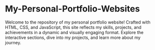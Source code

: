 # My-Personal-Portfolio-Websites
Welcome to the repository of my personal portfolio website! Crafted with HTML, CSS, and JavaScript, this site reflects my skills, projects, and achievements in a dynamic and visually engaging format. Explore the interactive sections, dive into my projects, and learn more about my journey.
